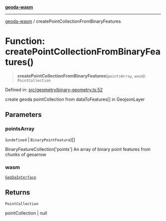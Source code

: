 [**geoda-wasm**](../README.md)

***

[geoda-wasm](../globals.md) / createPointCollectionFromBinaryFeatures

# Function: createPointCollectionFromBinaryFeatures()

> **createPointCollectionFromBinaryFeatures**(`pointsArray`, `wasm`): `PointCollection`

Defined in: [src/geometry/binary-geometry.ts:52](https://github.com/GeoDaCenter/geoda-lib/blob/0ad3977fd23db605b1dc766f99d329a28ef59f68/src/js/src/geometry/binary-geometry.ts#L52)

create geoda pointCollection from dataToFeatures[] in GeojsonLayer

## Parameters

### pointsArray

(`undefined` \| `BinaryPointFeature`)[]

BinaryFeatureCollection['points'] An array of binary point features from chunks of geoarrow

### wasm

[`GeoDaInterface`](../interfaces/GeoDaInterface.md)

## Returns

`PointCollection`

pointCollection | null
